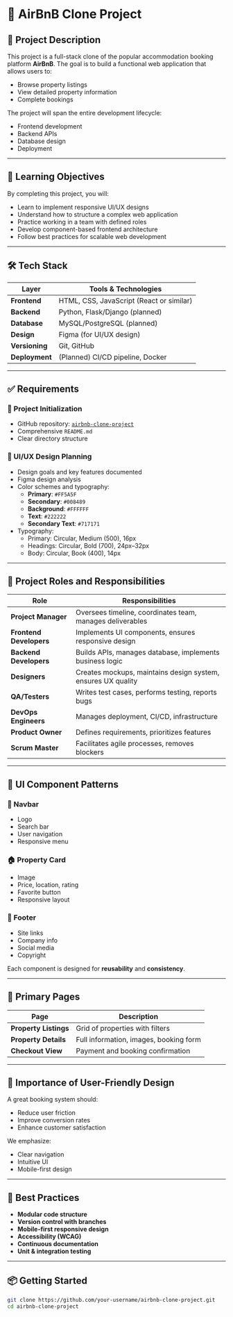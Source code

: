 # 🏡 AirBnB Clone Project

## 📖 Project Description
This project is a full-stack clone of the popular accommodation booking platform **AirBnB**. The goal is to build a functional web application that allows users to:
- Browse property listings
- View detailed property information
- Complete bookings

The project will span the entire development lifecycle:
- Frontend development
- Backend APIs
- Database design
- Deployment

---

## 🎯 Learning Objectives
By completing this project, you will:
- Learn to implement responsive UI/UX designs
- Understand how to structure a complex web application
- Practice working in a team with defined roles
- Develop component-based frontend architecture
- Follow best practices for scalable web development

---

## 🛠️ Tech Stack

| Layer         | Tools & Technologies                 |
|---------------|--------------------------------------|
| **Frontend**  | HTML, CSS, JavaScript (React or similar) |
| **Backend**   | Python, Flask/Django (planned)       |
| **Database**  | MySQL/PostgreSQL (planned)           |
| **Design**    | Figma (for UI/UX design)             |
| **Versioning**| Git, GitHub                          |
| **Deployment**| (Planned) CI/CD pipeline, Docker     |

---

## ✅ Requirements

### 📁 Project Initialization
- GitHub repository: [`airbnb-clone-project`](https://github.com/your-username/airbnb-clone-project)
- Comprehensive `README.md`
- Clear directory structure

### 🎨 UI/UX Design Planning
- Design goals and key features documented
- Figma design analysis
- Color schemes and typography:
  - **Primary**: `#FF5A5F`
  - **Secondary**: `#008489`
  - **Background**: `#FFFFFF`
  - **Text**: `#222222`
  - **Secondary Text**: `#717171`
- Typography:
  - Primary: Circular, Medium (500), 16px
  - Headings: Circular, Bold (700), 24px–32px
  - Body: Circular, Book (400), 14px

---

## 👥 Project Roles and Responsibilities

| Role              | Responsibilities |
|-------------------|------------------|
| **Project Manager** | Oversees timeline, coordinates team, manages deliverables |
| **Frontend Developers** | Implements UI components, ensures responsive design |
| **Backend Developers** | Builds APIs, manages database, implements business logic |
| **Designers** | Creates mockups, maintains design system, ensures UX quality |
| **QA/Testers** | Writes test cases, performs testing, reports bugs |
| **DevOps Engineers** | Manages deployment, CI/CD, infrastructure |
| **Product Owner** | Defines requirements, prioritizes features |
| **Scrum Master** | Facilitates agile processes, removes blockers |

---

## 🧩 UI Component Patterns

### 🔼 Navbar
- Logo
- Search bar
- User navigation
- Responsive menu

### 🏠 Property Card
- Image
- Price, location, rating
- Favorite button
- Responsive layout

### 📎 Footer
- Site links
- Company info
- Social media
- Copyright

Each component is designed for **reusability** and **consistency**.

---

## 📄 Primary Pages

| Page                  | Description |
|-----------------------|-------------|
| **Property Listings** | Grid of properties with filters |
| **Property Details**  | Full information, images, booking form |
| **Checkout View**     | Payment and booking confirmation |

---

## 🧠 Importance of User-Friendly Design
A great booking system should:
- Reduce user friction
- Improve conversion rates
- Enhance customer satisfaction

We emphasize:
- Clear navigation
- Intuitive UI
- Mobile-first design

---

## 📌 Best Practices
- **Modular code structure**
- **Version control with branches**
- **Mobile-first responsive design**
- **Accessibility (WCAG)**
- **Continuous documentation**
- **Unit & integration testing**

---

## 📦 Getting Started

```bash
git clone https://github.com/your-username/airbnb-clone-project.git
cd airbnb-clone-project
